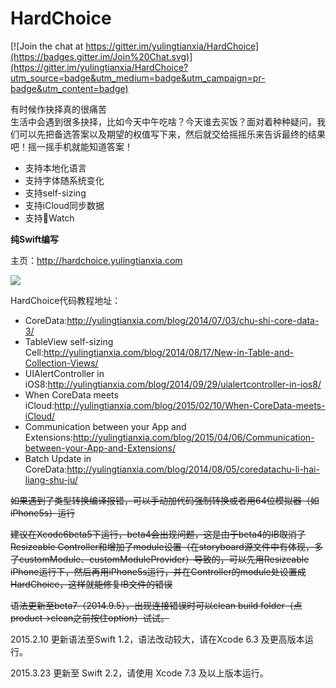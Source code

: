 HardChoice
==========

[![Join the chat at https://gitter.im/yulingtianxia/HardChoice](https://badges.gitter.im/Join%20Chat.svg)](https://gitter.im/yulingtianxia/HardChoice?utm_source=badge&utm_medium=badge&utm_campaign=pr-badge&utm_content=badge)

有时候作抉择真的很痛苦  
生活中会遇到很多抉择，比如今天中午吃啥？今天谁去买饭？面对着种种疑问，我们可以先把备选答案以及期望的权值写下来，然后就交给摇摇乐来告诉最终的结果吧！摇一摇手机就能知道答案！  

- 支持本地化语言
- 支持字体随系统变化
- 支持self-sizing
- 支持iCloud同步数据
- 支持Watch

**纯Swift编写**  

主页：http://hardchoice.yulingtianxia.com  

![](http://7ni3rk.com1.z0.glb.clouddn.com/hardchoice.gif)  

HardChoice代码教程地址：  

- CoreData:http://yulingtianxia.com/blog/2014/07/03/chu-shi-core-data-3/  
- TableView self-sizing Cell:http://yulingtianxia.com/blog/2014/08/17/New-in-Table-and-Collection-Views/  
- UIAlertController in iOS8:http://yulingtianxia.com/blog/2014/09/29/uialertcontroller-in-ios8/  
- When CoreData meets iCloud:http://yulingtianxia.com/blog/2015/02/10/When-CoreData-meets-iCloud/  
- Communication between your App and Extensions:http://yulingtianxia.com/blog/2015/04/06/Communication-between-your-App-and-Extensions/  
- Batch Update in CoreData:http://yulingtianxia.com/blog/2014/08/05/coredatachu-li-hai-liang-shu-ju/

~~如果遇到了类型转换编译报错，可以手动加代码强制转换或者用64位模拟器（如iPhone5s）运行~~

~~建议在Xcode6beta5下运行，beta4会出现问题，这是由于beta4的IB取消了Resizeable Controller和增加了module设置（在storyboard源文件中有体现，多了customModule、customModuleProvider）导致的，可以先用Resizeable iPhone运行下，然后再用iPhone5s运行，并在Controller的module处设置成HardChoice，这样就能修复IB文件的错误~~

~~语法更新至beta7（2014.9.5），出现连接错误时可以clean build folder（点product->clean之前按住option）试试。~~

2015.2.10 更新语法至Swift 1.2，语法改动较大，请在Xcode 6.3 及更高版本运行。

2015.3.23 更新至 Swift 2.2，请使用 Xcode 7.3 及以上版本运行。
